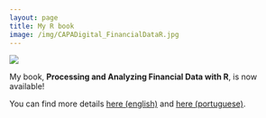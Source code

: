 ```yaml
---
layout: page
title: My R book
image: /img/CAPADigital_FinancialDataR.jpg
---
```


![](/img/CAPADigital_FinancialDataR.jpg.jpg)

My book, **Processing and Analyzing Financial Data with R**, is now available! 

You can find more details [here (english)](https://sites.google.com/view/pafdR/home) and [here (portuguese)](https://sites.google.com/view/r-financas/).





